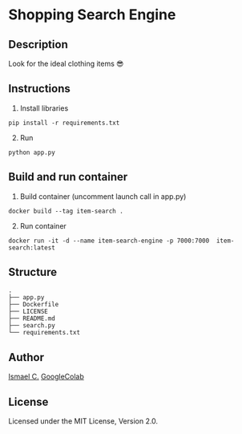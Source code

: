 # Shopping Search Engine 

## Description

Look for the ideal clothing items 😎

## Instructions

1. Install libraries

```
pip install -r requirements.txt
```

2. Run

```
python app.py
```

## Build and run container

1. Build container (uncomment launch call in app.py)

```
docker build --tag item-search .
```

2. Run container

```
docker run -it -d --name item-search-engine -p 7000:7000  item-search:latest
```

## Structure

```
.
├── app.py
├── Dockerfile
├── LICENSE
├── README.md
├── search.py
└── requirements.txt
```

## Author

[Ismael C.](https://ismaelmekene.com)
[GoogleColab](https://colab.research.google.com/drive/12oPiP2oKbww5LxLUeHup9YpwEh5ZtJOH?usp=sharing)

## License

Licensed under the MIT License, Version 2.0. 
